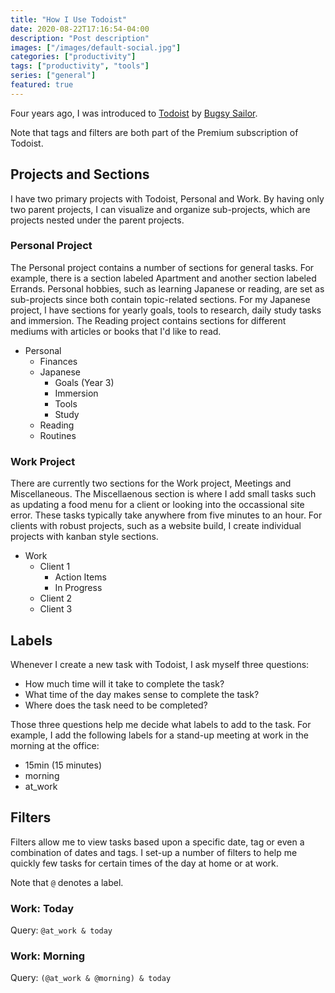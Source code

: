 ```yaml
---
title: "How I Use Todoist"
date: 2020-08-22T17:16:54-04:00
description: "Post description"
images: ["/images/default-social.jpg"]
categories: ["productivity"]
tags: ["productivity", "tools"]
series: ["general"]
featured: true
---
```


Four years ago, I was introduced to [Todoist](https://todoist.com/) by [Bugsy Sailor](https://bugsy.me/).

Note that tags and filters are both part of the Premium subscription of Todoist.

## Projects and Sections

I have two primary projects with Todoist, Personal and Work. By having only two parent projects, I can visualize and organize sub-projects, which are projects nested under the parent projects.

### Personal Project

The Personal project contains a number of sections for general tasks. For example, there is a section labeled Apartment and another section labeled Errands. Personal hobbies, such as learning Japanese or reading, are set as sub-projects since both contain topic-related sections. For my Japanese project, I have sections for yearly goals, tools to research, daily study tasks and immersion. The Reading project contains sections for different mediums with articles or books that I'd like to read.

* Personal
  * Finances
  * Japanese
    * Goals (Year 3)
    * Immersion
    * Tools
    * Study
  * Reading
  * Routines

### Work Project

There are currently two sections for the Work project, Meetings and Miscellaneous. The Miscellaenous section is where I add small tasks such as updating a food menu for a client or looking into the occassional site error. These tasks typically take anywhere from five minutes to an hour. For clients with robust projects, such as a website build, I create individual projects with kanban style sections.

* Work
  * Client 1
    * Action Items
    * In Progress
  * Client 2
  * Client 3

## Labels

Whenever I create a new task with Todoist, I ask myself three questions:

* How much time will it take to complete the task?
* What time of the day makes sense to complete the task?
* Where does the task need to be completed?

Those three questions help me decide what labels to add to the task. For example, I add the following labels for a stand-up meeting at work in the morning at the office:

* 15min (15 minutes)
* morning
* at_work

## Filters

Filters allow me to view tasks based upon a specific date, tag or even a combination of dates and tags. I set-up a number of filters to help me quickly few tasks for certain times of the day at home or at work.

Note that `@` denotes a label.

### Work: Today

Query: `@at_work & today`

### Work: Morning

Query: `(@at_work & @morning) & today`
